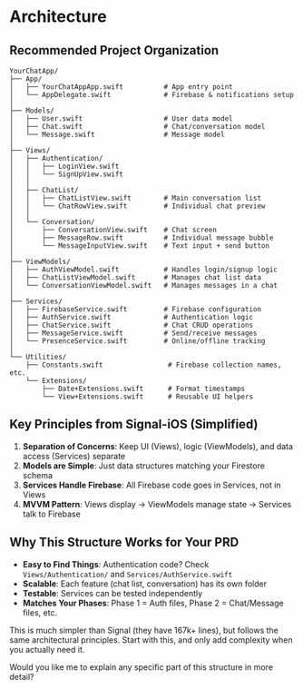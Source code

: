 # Architecture

## **Recommended Project Organization**

```
YourChatApp/
├── App/
│   ├── YourChatAppApp.swift          # App entry point
│   └── AppDelegate.swift             # Firebase & notifications setup
│
├── Models/
│   ├── User.swift                    # User data model
│   ├── Chat.swift                    # Chat/conversation model
│   └── Message.swift                 # Message model
│
├── Views/
│   ├── Authentication/
│   │   ├── LoginView.swift
│   │   └── SignUpView.swift
│   │
│   ├── ChatList/
│   │   ├── ChatListView.swift        # Main conversation list
│   │   └── ChatRowView.swift         # Individual chat preview
│   │
│   └── Conversation/
│       ├── ConversationView.swift    # Chat screen
│       ├── MessageRow.swift          # Individual message bubble
│       └── MessageInputView.swift    # Text input + send button
│
├── ViewModels/
│   ├── AuthViewModel.swift           # Handles login/signup logic
│   ├── ChatListViewModel.swift       # Manages chat list data
│   └── ConversationViewModel.swift   # Manages messages in a chat
│
├── Services/
│   ├── FirebaseService.swift         # Firebase configuration
│   ├── AuthService.swift             # Authentication logic
│   ├── ChatService.swift             # Chat CRUD operations
│   ├── MessageService.swift          # Send/receive messages
│   └── PresenceService.swift         # Online/offline tracking
│
└── Utilities/
    ├── Constants.swift                # Firebase collection names, etc.
    └── Extensions/
        ├── Date+Extensions.swift      # Format timestamps
        └── View+Extensions.swift      # Reusable UI helpers
```

## **Key Principles from Signal-iOS (Simplified)**

1. **Separation of Concerns**: Keep UI (Views), logic (ViewModels), and data access (Services) separate
2. **Models are Simple**: Just data structures matching your Firestore schema
3. **Services Handle Firebase**: All Firebase code goes in Services, not in Views
4. **MVVM Pattern**: Views display → ViewModels manage state → Services talk to Firebase

## **Why This Structure Works for Your PRD**

- **Easy to Find Things**: Authentication code? Check `Views/Authentication/` and `Services/AuthService.swift`
- **Scalable**: Each feature (chat list, conversation) has its own folder
- **Testable**: Services can be tested independently
- **Matches Your Phases**: Phase 1 = Auth files, Phase 2 = Chat/Message files, etc.

This is much simpler than Signal (they have 167k+ lines), but follows the same architectural principles. Start with this, and only add complexity when you actually need it.

Would you like me to explain any specific part of this structure in more detail?